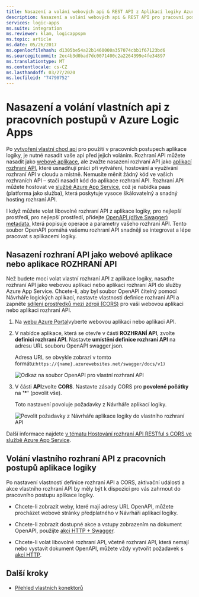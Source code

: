 ```yaml
---
title: Nasazení a volání webových api & REST API z Aplikací logiky Azure
description: Nasazení a volání webových api & REST API pro pracovní postupy systémové integrace v aplikacích Azure Logic Apps
services: logic-apps
ms.suite: integration
ms.reviewer: klam, logicappspm
ms.topic: article
ms.date: 05/26/2017
ms.openlocfilehash: d1305be54a22b1460000a357074cbb1f67123bd6
ms.sourcegitcommit: 2ec4b3d0bad7dc0071400c2a2264399e4fe34897
ms.translationtype: MT
ms.contentlocale: cs-CZ
ms.lasthandoff: 03/27/2020
ms.locfileid: "74790752"
---
```

# <a name="deploy-and-call-custom-apis-from-workflows-in-azure-logic-apps"></a>Nasazení a volání vlastních api z pracovních postupů v Azure Logic Apps

Po [vytvoření vlastní chod api](./logic-apps-create-api-app.md) pro použití v pracovních postupech aplikace logiky, je nutné nasadit vaše api před jejich voláním. Rozhraní API můžete nasadit jako [webové aplikace](../app-service/overview.md), ale zvažte nasazení rozhraní API jako [aplikací rozhraní API](../app-service/app-service-web-tutorial-rest-api.md), které usnadňují práci při vytváření, hostování a využívání rozhraní API v cloudu a místně. Nemusíte měnit žádný kód ve vašich rozhraních API – stačí nasadit kód do aplikace rozhraní API. Rozhraní API můžete hostovat ve [službě Azure App Service](../app-service/overview.md), což je nabídka paas (platforma jako služba), která poskytuje vysoce škálovatelný a snadný hosting rozhraní API.

I když můžete volat libovolné rozhraní API z aplikace logiky, pro nejlepší prostředí, pro nejlepší prostředí, přidejte [OpenAPI (dříve Swagger) metadata,](https://swagger.io/specification/) která popisuje operace a parametry vašeho rozhraní API. Tento soubor OpenAPI pomáhá vašemu rozhraní API snadněji se integrovat a lépe pracovat s aplikacemi logiky.

## <a name="deploy-your-api-as-a-web-app-or-api-app"></a>Nasazení rozhraní API jako webové aplikace nebo aplikace ROZHRANÍ API

Než budete moci volat vlastní rozhraní API z aplikace logiky, nasaďte rozhraní API jako webovou aplikaci nebo aplikaci rozhraní API do služby Azure App Service. Chcete-li, aby byl soubor OpenAPI čitelný pomocí Návrháře logických aplikací, nastavte vlastnosti definice rozhraní API a zapněte [sdílení prostředků mezi zdroji (CORS)](../app-service/overview.md) pro vaši webovou aplikaci nebo aplikaci rozhraní API.

1. Na [webu Azure Portal](https://portal.azure.com)vyberte webovou aplikaci nebo aplikaci API.

2. V nabídce aplikace, která se otevře v části **ROZHRANÍ API**, zvolte **definici rozhraní API**. Nastavte **umístění definice rozhraní API** na adresu URL souboru OpenAPI swagger.json.

   Adresa URL se obvykle zobrazí v tomto formátu:`https://{name}.azurewebsites.net/swagger/docs/v1)`

   ![Odkaz na soubor OpenAPI pro vlastní rozhraní API](./media/logic-apps-custom-api-deploy-call/custom-api-swagger-url.png)

3. V části **API**zvolte **CORS**. Nastavte zásady CORS pro **povolené počátky** na **'*'** (povolit vše).

   Toto nastavení povoluje požadavky z Návrháře aplikací logiky.

   ![Povolit požadavky z Návrháře aplikace logiky do vlastního rozhraní API](./media/logic-apps-custom-api-deploy-call/custom-api-cors.png)

Další informace najdete [v tématu Hostování rozhraní API RESTful s CORS ve službě Azure App Service](../app-service/app-service-web-tutorial-rest-api.md).

## <a name="call-your-custom-api-from-logic-app-workflows"></a>Volání vlastního rozhraní API z pracovních postupů aplikace logiky

Po nastavení vlastností definice rozhraní API a CORS, aktivační události a akce vlastního rozhraní API by měly být k dispozici pro vás zahrnout do pracovního postupu aplikace logiky. 

*  Chcete-li zobrazit weby, které mají adresy URL OpenAPI, můžete procházet webové stránky předplatného v Návrháři aplikací logiky.

*  Chcete-li zobrazit dostupné akce a vstupy zobrazením na dokument OpenAPI, použijte [akci HTTP + Swagger](../connectors/connectors-native-http-swagger.md).

*  Chcete-li volat libovolné rozhraní API, včetně rozhraní API, která nemají nebo vystavit dokument OpenAPI, můžete vždy vytvořit požadavek s [akcí HTTP](../connectors/connectors-native-http.md).

## <a name="next-steps"></a>Další kroky

* [Přehled vlastních konektorů](../logic-apps/custom-connector-overview.md)